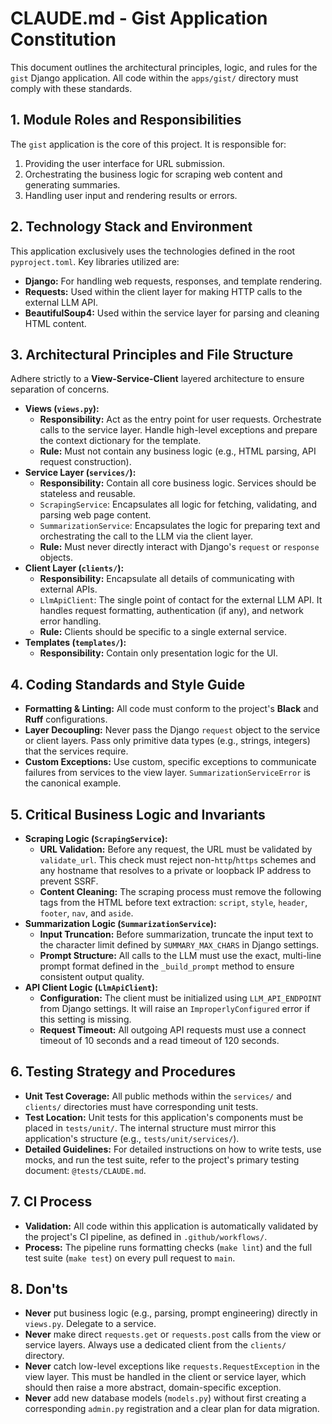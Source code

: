 # CLAUDE.md - Gist Application Constitution

This document outlines the architectural principles, logic, and rules for the `gist` Django application. All code within the `apps/gist/` directory must comply with these standards.

## 1. Module Roles and Responsibilities

The `gist` application is the core of this project. It is responsible for:
1.  Providing the user interface for URL submission.
2.  Orchestrating the business logic for scraping web content and generating summaries.
3.  Handling user input and rendering results or errors.

## 2. Technology Stack and Environment

This application exclusively uses the technologies defined in the root `pyproject.toml`. Key libraries utilized are:
-   **Django:** For handling web requests, responses, and template rendering.
-   **Requests:** Used within the client layer for making HTTP calls to the external LLM API.
-   **BeautifulSoup4:** Used within the service layer for parsing and cleaning HTML content.

## 3. Architectural Principles and File Structure

Adhere strictly to a **View-Service-Client** layered architecture to ensure separation of concerns.

-   **Views (`views.py`):**
    -   **Responsibility:** Act as the entry point for user requests. Orchestrate calls to the service layer. Handle high-level exceptions and prepare the context dictionary for the template.
    -   **Rule:** Must not contain any business logic (e.g., HTML parsing, API request construction).
-   **Service Layer (`services/`):**
    -   **Responsibility:** Contain all core business logic. Services should be stateless and reusable.
    -   `ScrapingService`: Encapsulates all logic for fetching, validating, and parsing web page content.
    -   `SummarizationService`: Encapsulates the logic for preparing text and orchestrating the call to the LLM via the client layer.
    -   **Rule:** Must never directly interact with Django's `request` or `response` objects.
-   **Client Layer (`clients/`):**
    -   **Responsibility:** Encapsulate all details of communicating with external APIs.
    -   `LlmApiClient`: The single point of contact for the external LLM API. It handles request formatting, authentication (if any), and network error handling.
    -   **Rule:** Clients should be specific to a single external service.
-   **Templates (`templates/`):**
    -   **Responsibility:** Contain only presentation logic for the UI.

## 4. Coding Standards and Style Guide

-   **Formatting & Linting:** All code must conform to the project's **Black** and **Ruff** configurations.
-   **Layer Decoupling:** Never pass the Django `request` object to the service or client layers. Pass only primitive data types (e.g., strings, integers) that the services require.
-   **Custom Exceptions:** Use custom, specific exceptions to communicate failures from services to the view layer. `SummarizationServiceError` is the canonical example.

## 5. Critical Business Logic and Invariants

-   **Scraping Logic (`ScrapingService`):**
    -   **URL Validation:** Before any request, the URL must be validated by `validate_url`. This check must reject non-`http`/`https` schemes and any hostname that resolves to a private or loopback IP address to prevent SSRF.
    -   **Content Cleaning:** The scraping process must remove the following tags from the HTML before text extraction: `script`, `style`, `header`, `footer`, `nav`, and `aside`.
-   **Summarization Logic (`SummarizationService`):**
    -   **Input Truncation:** Before summarization, truncate the input text to the character limit defined by `SUMMARY_MAX_CHARS` in Django settings.
    -   **Prompt Structure:** All calls to the LLM must use the exact, multi-line prompt format defined in the `_build_prompt` method to ensure consistent output quality.
-   **API Client Logic (`LlmApiClient`):**
    -   **Configuration:** The client must be initialized using `LLM_API_ENDPOINT` from Django settings. It will raise an `ImproperlyConfigured` error if this setting is missing.
    -   **Request Timeout:** All outgoing API requests must use a connect timeout of 10 seconds and a read timeout of 120 seconds.

## 6. Testing Strategy and Procedures

-   **Unit Test Coverage:** All public methods within the `services/` and `clients/` directories must have corresponding unit tests.
-   **Test Location:** Unit tests for this application's components must be placed in `tests/unit/`. The internal structure must mirror this application's structure (e.g., `tests/unit/services/`).
-   **Detailed Guidelines:** For detailed instructions on how to write tests, use mocks, and run the test suite, refer to the project's primary testing document: `@tests/CLAUDE.md`.

## 7. CI Process

-   **Validation:** All code within this application is automatically validated by the project's CI pipeline, as defined in `.github/workflows/`.
-   **Process:** The pipeline runs formatting checks (`make lint`) and the full test suite (`make test`) on every pull request to `main`.

## 8. Don'ts

-   **Never** put business logic (e.g., parsing, prompt engineering) directly in `views.py`. Delegate to a service.
-   **Never** make direct `requests.get` or `requests.post` calls from the view or service layers. Always use a dedicated client from the `clients/` directory.
-   **Never** catch low-level exceptions like `requests.RequestException` in the view layer. This must be handled in the client or service layer, which should then raise a more abstract, domain-specific exception.
-   **Never** add new database models (`models.py`) without first creating a corresponding `admin.py` registration and a clear plan for data migration.